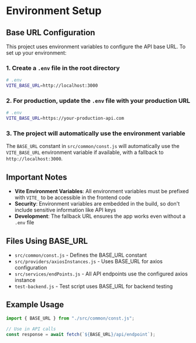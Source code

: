 # Environment Setup

## Base URL Configuration

This project uses environment variables to configure the API base URL. To set up your environment:

### 1. Create a `.env` file in the root directory

```bash
# .env
VITE_BASE_URL=http://localhost:3000
```

### 2. For production, update the `.env` file with your production URL

```bash
# .env
VITE_BASE_URL=https://your-production-api.com
```

### 3. The project will automatically use the environment variable

The `BASE_URL` constant in `src/common/const.js` will automatically use the `VITE_BASE_URL` environment variable if available, with a fallback to `http://localhost:3000`.

## Important Notes

- **Vite Environment Variables**: All environment variables must be prefixed with `VITE_` to be accessible in the frontend code
- **Security**: Environment variables are embedded in the build, so don't include sensitive information like API keys
- **Development**: The fallback URL ensures the app works even without a `.env` file

## Files Using BASE_URL

- `src/common/const.js` - Defines the BASE_URL constant
- `src/providers/axiosInstances.js` - Uses BASE_URL for axios configuration
- `src/services/endPoints.js` - All API endpoints use the configured axios instance
- `test-backend.js` - Test script uses BASE_URL for backend testing

## Example Usage

```javascript
import { BASE_URL } from "./src/common/const.js";

// Use in API calls
const response = await fetch(`${BASE_URL}/api/endpoint`);
```
